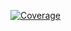 [![Coverage](https://img.shields.io/codecov/c/github/yourorg/autosalon-backend?branch=main)](https://codecov.io/gh/yourorg/autosalon-backend)